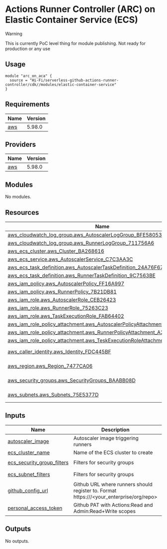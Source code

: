# Actions Runner Controller (ARC) on Elastic Container Service (ECS)

> [!WARNING]  
> This is currently PoC level thing for module publishing. Not ready for production or any use

## Usage

```hcl
module "arc_on_aca" {
  source = "Hi-Fi/serverless-github-actions-runner-controller/cdk//modules/elastic-container-service"
}
```
<!-- BEGIN_TF_DOCS -->
## Requirements

| Name | Version |
|------|---------|
| <a name="requirement_aws"></a> [aws](#requirement\_aws) | 5.98.0 |

## Providers

| Name | Version |
|------|---------|
| <a name="provider_aws"></a> [aws](#provider\_aws) | 5.98.0 |

## Modules

No modules.

## Resources

| Name | Type |
|------|------|
| [aws_cloudwatch_log_group.aws_AutoscalerLogGroup_BFE58053](https://registry.terraform.io/providers/aws/5.98.0/docs/resources/cloudwatch_log_group) | resource |
| [aws_cloudwatch_log_group.aws_RunnerLogGroup_711756A6](https://registry.terraform.io/providers/aws/5.98.0/docs/resources/cloudwatch_log_group) | resource |
| [aws_ecs_cluster.aws_Cluster_BA268616](https://registry.terraform.io/providers/aws/5.98.0/docs/resources/ecs_cluster) | resource |
| [aws_ecs_service.aws_AutoscalerService_C7C3AA3C](https://registry.terraform.io/providers/aws/5.98.0/docs/resources/ecs_service) | resource |
| [aws_ecs_task_definition.aws_AutoscalerTaskDefinition_24A76F67](https://registry.terraform.io/providers/aws/5.98.0/docs/resources/ecs_task_definition) | resource |
| [aws_ecs_task_definition.aws_RunnerTaskDefinition_9C7563BE](https://registry.terraform.io/providers/aws/5.98.0/docs/resources/ecs_task_definition) | resource |
| [aws_iam_policy.aws_AutoscalerPolicy_FF16A997](https://registry.terraform.io/providers/aws/5.98.0/docs/resources/iam_policy) | resource |
| [aws_iam_policy.aws_RunnerPolicy_7B21DB81](https://registry.terraform.io/providers/aws/5.98.0/docs/resources/iam_policy) | resource |
| [aws_iam_role.aws_AutoscalerRole_CEB26423](https://registry.terraform.io/providers/aws/5.98.0/docs/resources/iam_role) | resource |
| [aws_iam_role.aws_RunnerRole_75263C23](https://registry.terraform.io/providers/aws/5.98.0/docs/resources/iam_role) | resource |
| [aws_iam_role.aws_TaskExecutionRole_FAB64402](https://registry.terraform.io/providers/aws/5.98.0/docs/resources/iam_role) | resource |
| [aws_iam_role_policy_attachment.aws_AutoscalerPolicyAttachment_5402A0C0](https://registry.terraform.io/providers/aws/5.98.0/docs/resources/iam_role_policy_attachment) | resource |
| [aws_iam_role_policy_attachment.aws_RunnerPolicyAttachment_A293771C](https://registry.terraform.io/providers/aws/5.98.0/docs/resources/iam_role_policy_attachment) | resource |
| [aws_iam_role_policy_attachment.aws_TeskExecutionRoleAttachment_9AEA9D8D](https://registry.terraform.io/providers/aws/5.98.0/docs/resources/iam_role_policy_attachment) | resource |
| [aws_caller_identity.aws_Identity_FDC445BF](https://registry.terraform.io/providers/aws/5.98.0/docs/data-sources/caller_identity) | data source |
| [aws_region.aws_Region_7477CA06](https://registry.terraform.io/providers/aws/5.98.0/docs/data-sources/region) | data source |
| [aws_security_groups.aws_SecurityGroups_BAABB08D](https://registry.terraform.io/providers/aws/5.98.0/docs/data-sources/security_groups) | data source |
| [aws_subnets.aws_Subnets_75E5377D](https://registry.terraform.io/providers/aws/5.98.0/docs/data-sources/subnets) | data source |

## Inputs

| Name | Description | Type | Default | Required |
|------|-------------|------|---------|:--------:|
| <a name="input_autoscaler_image"></a> [autoscaler\_image](#input\_autoscaler\_image) | Autoscaler image triggering runners | `string` | `"ghcr.io/hi-fi/gha-runners-on-managed-env:ebe559da0d51e04eff903f0a04de09da93f4614f"` | no |
| <a name="input_ecs_cluster_name"></a> [ecs\_cluster\_name](#input\_ecs\_cluster\_name) | Name of the ECS cluster to create | `any` | n/a | yes |
| <a name="input_ecs_security_group_filters"></a> [ecs\_security\_group\_filters](#input\_ecs\_security\_group\_filters) | Filters for security groups | `list(object({name=string, values=list(string)}))` | `[]` | no |
| <a name="input_ecs_subnet_filters"></a> [ecs\_subnet\_filters](#input\_ecs\_subnet\_filters) | Filters for security groups | `list(object({name=string, values=list(string)}))` | `[]` | no |
| <a name="input_github_config_url"></a> [github\_config\_url](#input\_github\_config\_url) | Github URL where runners should register to. Format https://<GitHub host>/<your\_enterprise/org/repo> | `any` | n/a | yes |
| <a name="input_personal_access_token"></a> [personal\_access\_token](#input\_personal\_access\_token) | Github PAT with Actions:Read and Admin:Read+Write scopes | `any` | n/a | yes |

## Outputs

No outputs.
<!-- END_TF_DOCS -->